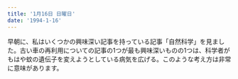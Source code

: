 ```yaml
---
title: '1月16日 日曜日'
date: '1994-1-16'
---
```

早朝に、私はいくつかの興味深い記事を持っている記事「自然科学」を見ました。古い車の再利用についての記事の1つが最も興味深いものの1つは、科学者がもはや蚊の遺伝子を変えようとしている病気を広げる。このような考え方は非常に意味があります。
